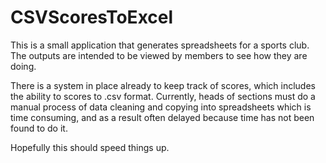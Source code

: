 # CSVScoresToExcel
This is a small application that generates spreadsheets for a sports club. The outputs are intended to be viewed by members to see how they are doing. 

There is a system in place already to keep track of scores, which includes the ability to scores to .csv format. Currently, heads of sections must do a manual process of data cleaning and copying into spreadsheets which is time consuming, and as a result often delayed because time has not been found to do it.

Hopefully this should speed things up.

